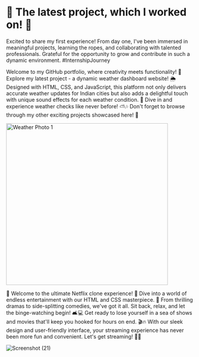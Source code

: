 # 🚀 The latest project, which I worked on! 🚀

Excited to share my first experience! From day one, I've been immersed in meaningful projects, learning the ropes, and collaborating with talented professionals. Grateful for the opportunity to grow and contribute in such a dynamic environment. #InternshipJourney 

Welcome to my GitHub portfolio, where creativity meets functionality! 🚀 Explore my latest project - a dynamic weather dashboard website! 🌦️ Designed with HTML, CSS, and JavaScript, this platform not only delivers accurate weather updates for Indian cities but also adds a delightful touch with unique sound effects for each weather condition. 🎵 Dive in and experience weather checks like never before! ⛅️🎶 Don't forget to browse through my other exciting projects showcased here! 🌟

<img width="435" alt="Weather Photo 1" src="https://github.com/k5Xce/Intern-Bharat-Project/assets/141855234/a5365418-b63e-4f4a-b459-9d3333531525">






🎉 Welcome to the ultimate Netflix clone experience! 🍿 Dive into a world of endless entertainment with our HTML and CSS masterpiece. 🌟 From thrilling dramas to side-splitting comedies, we've got it all. Sit back, relax, and let the binge-watching begin! 🛋️💻 Get ready to lose yourself in a sea of shows and movies that'll keep you hooked for hours on end. 🎬🔥 With our sleek design and user-friendly interface, your streaming experience has never been more fun and convenient. Let's get streaming! 🚀✨

![Screenshot (21)](https://github.com/k5Xce/Intern-Bharat-Project/assets/141855234/74aa9d7a-19a9-48f6-9d8b-03d0496503d0)
